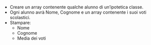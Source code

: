 - Creare un array contenente qualche alunno di un’ipotetica classe. 
- Ogni alunno avrà Nome, Cognome e un array contenente i suoi voti scolastici. 
- Stampare:
    - Nome
    - Cognome 
    - Media dei voti